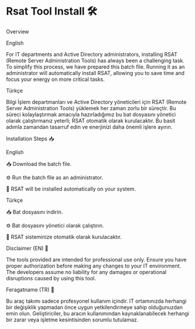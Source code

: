 # Rsat Tool Install 🛠️

Overview

English

For IT departments and Active Directory administrators, installing RSAT (Remote Server Administration Tools) has always been a challenging task. To simplify this process, we have prepared this batch file. Running it as an administrator will automatically install RSAT, 
allowing you to save time and focus your energy on more critical tasks.

Türkçe

Bilgi İşlem departmanları ve Active Directory yöneticileri için RSAT (Remote Server Administration Tools) yüklemek her zaman zorlu bir süreçtir. Bu süreci kolaylaştırmak amacıyla hazırladığımız bu bat dosyasını yönetici olarak çalıştırmanız yeterli; RSAT otomatik olarak 
kurulacaktır. Bu basit adımla zamandan tasarruf edin ve enerjinizi daha önemli işlere ayırın.

Installation Steps 📥

English

📥 Download the batch file.

⚙️ Run the batch file as an administrator.

🔄 RSAT will be installed automatically on your system.

Türkçe

📥 Bat dosyasını indirin.

⚙️ Bat dosyasını yönetici olarak çalıştırın.

🔄 RSAT sisteminize otomatik olarak kurulacaktır.

Disclaimer (EN) 🚫

The tools provided are intended for professional use only. Ensure you have proper authorization before making any changes to your IT environment. The developers assume no liability for any damages or operational disruptions caused by using this tool.

Feragatname (TR) 🚫

Bu araç takımı sadece profesyonel kullanım içindir. IT ortamınızda herhangi bir değişiklik yapmadan önce uygun yetkilendirmeye sahip olduğunuzdan emin olun. Geliştiriciler, bu aracın kullanımından kaynaklanabilecek herhangi bir zarar veya işletme kesintisinden sorumlu tutulamaz.
